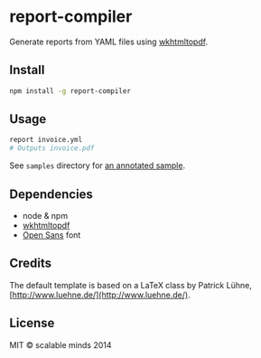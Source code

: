 # report-compiler
Generate reports from YAML files using [wkhtmltopdf](http://wkhtmltopdf.org/).

## Install
```bash
npm install -g report-compiler
```

## Usage
```bash
report invoice.yml
# Outputs invoice.pdf
```

See `samples` directory for [an annotated sample](https://github.com/NicoJuicy/report-compiler/tree/master/samples42.yml).


## Dependencies
* node & npm
* [wkhtmltopdf](https://github.com/devongovett/node-wkhtmltopdf#installation)
* [Open Sans](http://www.fontsquirrel.com/fonts/open-sans) font


## Credits
The default template is based on a LaTeX class by Patrick Lühne, [http://www.luehne.de/](http://www.luehne.de/).

## License
MIT &copy; scalable minds 2014